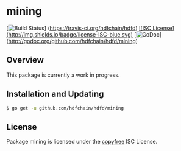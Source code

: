 mining
======

[![Build Status](http://img.shields.io/travis/hdfchain/hdfd.svg)]
(https://travis-ci.org/hdfchain/hdfd) [![ISC License]
(http://img.shields.io/badge/license-ISC-blue.svg)](http://copyfree.org)
[![GoDoc](https://img.shields.io/badge/godoc-reference-blue.svg)]
(http://godoc.org/github.com/hdfchain/hdfd/mining)

## Overview

This package is currently a work in progress.

## Installation and Updating

```bash
$ go get -u github.com/hdfchain/hdfd/mining
```

## License

Package mining is licensed under the [copyfree](http://copyfree.org) ISC
License.

